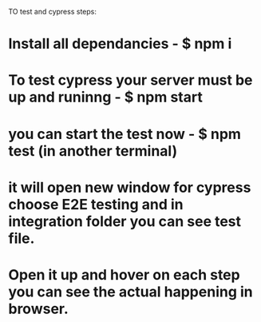 TO test and cypress
steps:

# Install all dependancies - $ npm i
# To test cypress your server must be up and runinng - $ npm start
# you can start the test now - $ npm test (in another terminal)
# it will open new window for cypress choose E2E testing and in integration folder you can see test file.
# Open it up and hover on each step you can see the actual happening in browser.
